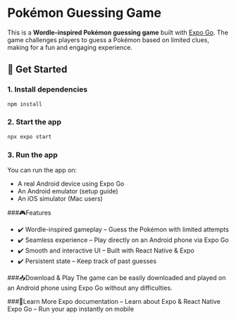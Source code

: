 # Pokémon Guessing Game  

This is a **Wordle-inspired Pokémon guessing game** built with [Expo Go](https://expo.dev/go). The game challenges players to guess a Pokémon based on limited clues, making for a fun and engaging experience.  

## 📲 Get Started  

### 1. Install dependencies  
```bash
npm install
```

### 2. Start the app
```bash
npx expo start
```

### 3. Run the app
You can run the app on:

- A real Android device using Expo Go
- An Android emulator (setup guide)
- An iOS simulator (Mac users)

###🎮Features
- ✔️ Wordle-inspired gameplay – Guess the Pokémon with limited attempts
- ✔️ Seamless experience – Play directly on an Android phone via Expo Go
- ✔️ Smooth and interactive UI – Built with React Native & Expo
- ✔️ Persistent state – Keep track of past guesses
  
###📥Download & Play
The game can be easily downloaded and played on an Android phone using Expo Go without any difficulties.

###🚀Learn More
Expo documentation – Learn about Expo & React Native
Expo Go – Run your app instantly on mobile
